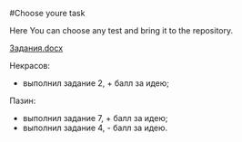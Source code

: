 #Choose youre task

Here You can choose any test and bring it to the repository.

[Задания.docx](https://github.com/auto-save/stude_tests/files/9747593/default.docx)

Некрасов:
  - выполнил задание 2, + бaлл за идею;

Пазин:
  - выполнил задание 7, + балл за идею;
  - выполнил задание 4, - балл за идею.


